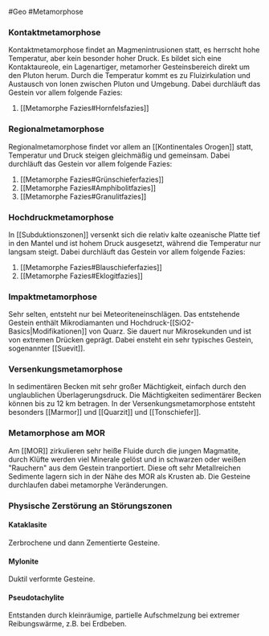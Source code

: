#Geo #Metamorphose 


### Kontaktmetamorphose

Kontaktmetamorphose findet an Magmenintrusionen statt, es herrscht hohe Temperatur, aber kein besonder hoher Druck. Es bildet sich eine Kontaktaureole, ein Lagenartiger, metamorher Gesteinsbereich direkt um den Pluton herum. Durch die Temperatur kommt es zu Fluizirkulation und Austausch von Ionen zwischen Pluton und Umgebung. Dabei durchläuft das Gestein vor allem folgende Fazies:

1. [[Metamorphe Fazies#Hornfelsfazies]]

### Regionalmetamorphose

Regionalmetamorphose findet vor allem an [[Kontinentales Orogen]] statt, Temperatur und Druck steigen gleichmäßig und gemeinsam. Dabei durchläuft das Gestein vor allem folgende Fazies:

1. [[Metamorphe Fazies#Grünschieferfazies]]
2. [[Metamorphe Fazies#Amphibolitfazies]]
3. [[Metamorphe Fazies#Granulitfazies]]

### Hochdruckmetamorphose

In [[Subduktionszonen]] versenkt sich die relativ kalte ozeanische Platte tief in den Mantel und ist hohem Druck ausgesetzt, während die Temperatur nur langsam steigt. Dabei durchläuft das Gestein vor allem folgende Fazies:

1. [[Metamorphe Fazies#Blauschieferfazies]]
2. [[Metamorphe Fazies#Eklogitfazies]]

### Impaktmetamorphose

Sehr selten, entsteht nur bei Meteoriteneinschlägen. Das entstehende Gestein enthält Mikrodiamanten und Hochdruck-[[SiO2-Basics|Modifikationen]] von Quarz. Sie dauert nur Mikrosekunden und ist von extremen Drücken geprägt. Dabei ensteht ein sehr typisches Gestein, sogenannter [[Suevit]].

### Versenkungsmetamorphose

In sedimentären Becken mit sehr großer Mächtigkeit, einfach durch den unglaublichen Überlagerungsdruck. Die Mächtigkeiten sedimentärer Becken können bis zu 12 km betragen. In der Versenkungsmetamorphose entsteht besonders [[Marmor]] und [[Quarzit]] und [[Tonschiefer]].

### Metamorphose am MOR

Am [[MOR]] zirkulieren sehr heiße Fluide durch die jungen Magmatite, durch Klüfte werden viel Minerale gelöst und in schwarzen oder weißen "Rauchern" aus dem Gestein tranportiert. Diese oft sehr Metallreichen Sedimente lagern sich in der Nähe des MOR als Krusten ab. Die Gesteine durchlaufen dabei metamorphe Veränderungen.

### Physische Zerstörung an Störungszonen

#### Kataklasite

Zerbrochene und dann Zementierte Gesteine.

#### Mylonite

Duktil verformte Gesteine.

#### Pseudotachylite

Entstanden durch kleinräumige, partielle Aufschmelzung bei extremer Reibungswärme, z.B. bei Erdbeben.

